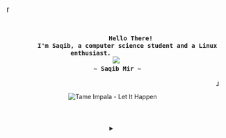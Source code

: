 <p align="left"><strong><samp>「</samp></strong></p>
  <p align="center">
    <samp>
      <b>
        Hello There!
      <br>
        I'm Saqib, a computer science student and a Linux enthusiast.
      </b>
      <br>
        <img src="https://readme-typing-svg.herokuapp.com?color=00ffa5&font=Iosevka+medium&size=19&center=true&lines=Aight+i+say+uhhhh...;+++++++++++++++🎺+🎺+🏇+🏇+🎺+🎺">
      <br>
      <b>
        ~ Saqib Mir ~
      </b>
    </samp>
  </p>
<p align="right"><strong><samp>」</samp></strong></p>

<p align="center">
  <img src="https://lastfm.freetls.fastly.net/i/u/174s/dd45b0438a315aed98b5830aa2fc43c5.jpg" alt="Tame Impala - Let It Happen"/>
</p>
<br>

<div align="center">

<details>
  <summary><span style="font-size: 2.5rem;"></span></summary>
  <br>

    <img src="https://raw.githubusercontent.com/saqibmir1/saqibmir1/refs/heads/output/pacman.svg" alt="GitHub Snake"/>

  <br><br>

    <p>
    <samp>
      [<a href="https://saqibmir1.github.io">website</a>]
      [<a href="https://t.me/sisyphusbutsus">Telegram</a>]
      [<a href="mailto:saqibmdmir@gmail.com">e-mail</a>]
      [<a href="https://saqibmir.site/contact/saqib.gpg">gpg</a>]
    </samp>
  </p>

</details>

</div>
